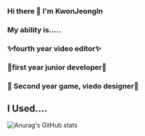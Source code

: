 ### Hi there 👋 I'm KwonJeongIn
### My ability is.....
### ✨fourth year video editor✨
### 🌱first year junior developer🌱
### 🤔 Second year game, viedo designer🤔 

## I Used....

![Anurag's GitHub stats](https://github-readme-stats.vercel.app/api?username=Kwonjeongin&show_icons=true&theme=radical)
<!--
**Kwonjeongin/Kwonjeongin** is a ✨ _special_ ✨ repository because its `README.md` (this file) appears on your GitHub profile.

Here are some ideas to get you started:

- 🔭 I’m currently working on ...
- 🌱 I’m currently learning ...
- 👯 I’m looking to collaborate on ...
- 🤔 I’m looking for help with ...
- 💬 Ask me about ...
- 📫 How to reach me: ...
- 😄 Pronouns: ...
- ⚡ Fun fact: ...
-->

